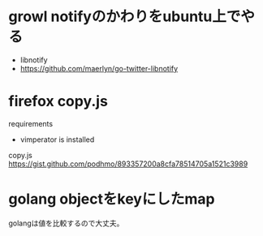 # growl notifyのかわりをubuntu上でやる

- libnotify
- https://github.com/maerlyn/go-twitter-libnotify

# firefox copy.js

requirements

- vimperator is installed

copy.js
https://gist.github.com/podhmo/893357200a8cfa78514705a1521c3989

# golang objectをkeyにしたmap

golangは値を比較するので大丈夫。


